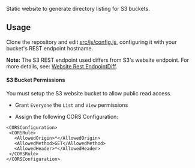 Static website to generate directory listing for S3 buckets.

## Usage
Clone the repository and edit [src/js/config.js](https://github.com/mayo/s3-autoindex/blob/master/src/js/config.js), configuring it with your bucket's REST endpoint hostname.

**Note:** The S3 REST endpoint used differs from S3's website endpoint. For more details, see: [Website Rest EndpointDiff](http://docs.aws.amazon.com/AmazonS3/latest/dev/WebsiteEndpoints.html#WebsiteRestEndpointDiff).

#### S3 Bucket Permissions
You must setup the S3 website bucket to allow public read access.

* Grant `Everyone` the `List` and `View` permissions

* Assign the following CORS Configuration:
```
<CORSConfiguration>
 <CORSRule>
   <AllowedOrigin>*</AllowedOrigin>
   <AllowedMethod>GET</AllowedMethod>
   <AllowedHeader>*</AllowedHeader>
 </CORSRule>
</CORSConfiguration>
```
